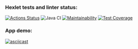 ### Hexlet tests and linter status:
[![Actions Status](https://github.com/wloodheart/java-project-71/actions/workflows/hexlet-check.yml/badge.svg)](https://github.com/wloodheart/java-project-71/actions)
![Java CI](https://github.com/wloodheart/java-project-71/workflows/main.yml/badge.svg)
[![Maintainability](https://api.codeclimate.com/v1/badges/ca259813b7d4b9304e11/maintainability)](https://codeclimate.com/github/wloodheart/java-project-71/maintainability) 
[![Test Coverage](https://api.codeclimate.com/v1/badges/ca259813b7d4b9304e11/test_coverage)](https://codeclimate.com/github/wloodheart/java-project-71/test_coverage)

### App demo:
[![asciicast](https://asciinema.org/a/624694.svg)](https://asciinema.org/a/624694)